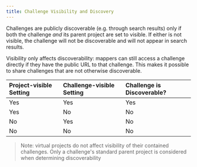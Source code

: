 ```yaml
---
title: Challenge Visibility and Discovery
---
```


Challenges are publicly discoverable (e.g. through search results) only if both the challenge *and* its parent project are set to visible. If either is not visible, the challenge will not be discoverable and will not appear in search results.

Visibility only affects discoverability: mappers can still access a challenge directly if they have the public URL to that challenge. This makes it possible to share challenges that are not otherwise discoverable.

| Project-visible Setting | Challenge-visible Setting | Challenge is Discoverable? |                                                
|:------------------------|:--------------------------|:---------------------------|
| Yes                     | Yes                       | Yes                        |
| Yes                     | No                        | No                         |
| No                      | Yes                       | No                         |
| No                      | No                        | No                         |

> Note: virtual projects do not affect visibility of their contained challenges. Only a challenge's standard parent project is considered when determining discoverability


